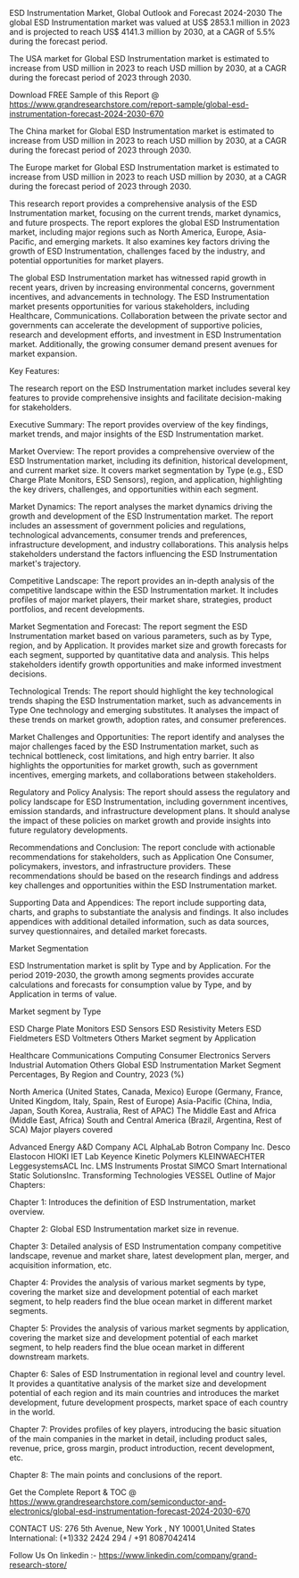ESD Instrumentation Market, Global Outlook and Forecast 2024-2030
The global ESD Instrumentation market was valued at US$ 2853.1 million in 2023 and is projected to reach US$ 4141.3 million by 2030, at a CAGR of 5.5% during the forecast period.

The USA market for Global ESD Instrumentation market is estimated to increase from USD million in 2023 to reach USD million by 2030, at a CAGR during the forecast period of 2023 through 2030.

Download FREE Sample of this Report @ https://www.grandresearchstore.com/report-sample/global-esd-instrumentation-forecast-2024-2030-670

The China market for Global ESD Instrumentation market is estimated to increase from USD million in 2023 to reach USD million by 2030, at a CAGR during the forecast period of 2023 through 2030.

The Europe market for Global ESD Instrumentation market is estimated to increase from USD million in 2023 to reach USD million by 2030, at a CAGR during the forecast period of 2023 through 2030.

This research report provides a comprehensive analysis of the ESD Instrumentation market, focusing on the current trends, market dynamics, and future prospects. The report explores the global ESD Instrumentation market, including major regions such as North America, Europe, Asia-Pacific, and emerging markets. It also examines key factors driving the growth of ESD Instrumentation, challenges faced by the industry, and potential opportunities for market players.

The global ESD Instrumentation market has witnessed rapid growth in recent years, driven by increasing environmental concerns, government incentives, and advancements in technology. The ESD Instrumentation market presents opportunities for various stakeholders, including Healthcare, Communications. Collaboration between the private sector and governments can accelerate the development of supportive policies, research and development efforts, and investment in ESD Instrumentation market. Additionally, the growing consumer demand present avenues for market expansion.

Key Features:

The research report on the ESD Instrumentation market includes several key features to provide comprehensive insights and facilitate decision-making for stakeholders.

Executive Summary: The report provides overview of the key findings, market trends, and major insights of the ESD Instrumentation market.

Market Overview: The report provides a comprehensive overview of the ESD Instrumentation market, including its definition, historical development, and current market size. It covers market segmentation by Type (e.g., ESD Charge Plate Monitors, ESD Sensors), region, and application, highlighting the key drivers, challenges, and opportunities within each segment.

Market Dynamics: The report analyses the market dynamics driving the growth and development of the ESD Instrumentation market. The report includes an assessment of government policies and regulations, technological advancements, consumer trends and preferences, infrastructure development, and industry collaborations. This analysis helps stakeholders understand the factors influencing the ESD Instrumentation market's trajectory.

Competitive Landscape: The report provides an in-depth analysis of the competitive landscape within the ESD Instrumentation market. It includes profiles of major market players, their market share, strategies, product portfolios, and recent developments.

Market Segmentation and Forecast: The report segment the ESD Instrumentation market based on various parameters, such as by Type, region, and by Application. It provides market size and growth forecasts for each segment, supported by quantitative data and analysis. This helps stakeholders identify growth opportunities and make informed investment decisions.

Technological Trends: The report should highlight the key technological trends shaping the ESD Instrumentation market, such as advancements in Type One technology and emerging substitutes. It analyses the impact of these trends on market growth, adoption rates, and consumer preferences.

Market Challenges and Opportunities: The report identify and analyses the major challenges faced by the ESD Instrumentation market, such as technical bottleneck, cost limitations, and high entry barrier. It also highlights the opportunities for market growth, such as government incentives, emerging markets, and collaborations between stakeholders.

Regulatory and Policy Analysis: The report should assess the regulatory and policy landscape for ESD Instrumentation, including government incentives, emission standards, and infrastructure development plans. It should analyse the impact of these policies on market growth and provide insights into future regulatory developments.

Recommendations and Conclusion: The report conclude with actionable recommendations for stakeholders, such as Application One Consumer, policymakers, investors, and infrastructure providers. These recommendations should be based on the research findings and address key challenges and opportunities within the ESD Instrumentation market.

Supporting Data and Appendices: The report include supporting data, charts, and graphs to substantiate the analysis and findings. It also includes appendices with additional detailed information, such as data sources, survey questionnaires, and detailed market forecasts.

Market Segmentation

ESD Instrumentation market is split by Type and by Application. For the period 2019-2030, the growth among segments provides accurate calculations and forecasts for consumption value by Type, and by Application in terms of value.

Market segment by Type

ESD Charge Plate Monitors
ESD Sensors
ESD Resistivity Meters
ESD Fieldmeters
ESD Voltmeters
Others
Market segment by Application

Healthcare
Communications
Computing
Consumer Electronics
Servers
Industrial Automation
Others
Global ESD Instrumentation Market Segment Percentages, By Region and Country, 2023 (%)

North America (United States, Canada, Mexico)
Europe (Germany, France, United Kingdom, Italy, Spain, Rest of Europe)
Asia-Pacific (China, India, Japan, South Korea, Australia, Rest of APAC)
The Middle East and Africa (Middle East, Africa)
South and Central America (Brazil, Argentina, Rest of SCA)
Major players covered

Advanced Energy
A&D Company
ACL
AlphaLab
Botron Company Inc.
Desco
Elastocon
HIOKI
IET Lab
Keyence
Kinetic Polymers
KLEINWAECHTER
LeggesystemsACL Inc.
LMS Instruments
Prostat
SIMCO
Smart International
Static SolutionsInc.
Transforming Technologies
VESSEL
Outline of Major Chapters:

Chapter 1: Introduces the definition of ESD Instrumentation, market overview.

Chapter 2: Global ESD Instrumentation market size in revenue.

Chapter 3: Detailed analysis of ESD Instrumentation company competitive landscape, revenue and market share, latest development plan, merger, and acquisition information, etc.

Chapter 4: Provides the analysis of various market segments by type, covering the market size and development potential of each market segment, to help readers find the blue ocean market in different market segments.

Chapter 5: Provides the analysis of various market segments by application, covering the market size and development potential of each market segment, to help readers find the blue ocean market in different downstream markets.

Chapter 6: Sales of ESD Instrumentation in regional level and country level. It provides a quantitative analysis of the market size and development potential of each region and its main countries and introduces the market development, future development prospects, market space of each country in the world.

Chapter 7: Provides profiles of key players, introducing the basic situation of the main companies in the market in detail, including product sales, revenue, price, gross margin, product introduction, recent development, etc.

Chapter 8: The main points and conclusions of the report.

Get the Complete Report & TOC @ https://www.grandresearchstore.com/semiconductor-and-electronics/global-esd-instrumentation-forecast-2024-2030-670

CONTACT US:
276 5th Avenue, New York , NY 10001,United States
International: (+1)332 2424 294 / +91 8087042414

Follow Us On linkedin :- https://www.linkedin.com/company/grand-research-store/
